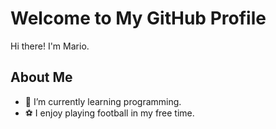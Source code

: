 # Welcome to My GitHub Profile

Hi there! I'm Mario.

## About Me

- 🌱 I’m currently learning programming.
- ⚽ I enjoy playing football in my free time. 
<!--
**marioramirez90/marioramirez90** is a ✨ _special_ ✨ repository because its `README.md` (this file) appears on your GitHub profile.

Here are some ideas to get you started:

- 🔭 I’m currently working on ...
- 🌱 I’m currently learning ...
- 👯 I’m looking to collaborate on ...
- 🤔 I’m looking for help with ...
- 💬 Ask me about ...
- 📫 How to reach me: ...
- 😄 Pronouns: ...
- ⚡ Fun fact: ...
-->
